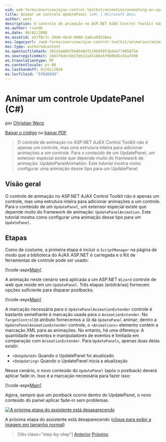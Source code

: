 ```yaml
---
uid: web-forms/overview/ajax-control-toolkit/animation/animating-an-updatepanel-control-cs
title: Animar um controle UpdatePanel (c#) | Microsoft Docs
author: wenz
description: O controle de animação no ASP.NET AJAX Control Toolkit não é apenas um controle, mas uma estrutura inteira para adicionar animações a um controle. Para o conteúdo de um...
ms.author: riande
ms.date: 06/02/2008
ms.assetid: e57f8c7c-3940-4bc0-9468-3a0ca69158ea
msc.legacyurl: /web-forms/overview/ajax-control-toolkit/animation/animating-an-updatepanel-control-cs
msc.type: authoredcontent
ms.openlocfilehash: 3021da80635b8648d3119b939f2bdee77d858754
ms.sourcegitcommit: 24b1f6decbb17bb22a45166e5fdb0845c65af498
ms.translationtype: MT
ms.contentlocale: pt-BR
ms.lasthandoff: 03/01/2019
ms.locfileid: "57026543"
---
```

<a name="animating-an-updatepanel-control-c"></a>Animar um controle UpdatePanel (C#)
====================
por [Christian Wenz](https://github.com/wenz)

[Baixar o código](http://download.microsoft.com/download/9/3/f/93f8daea-bebd-4821-833b-95205389c7d0/UpdatePanelAnimation1.cs.zip) ou [baixar PDF](http://download.microsoft.com/download/b/6/a/b6ae89ee-df69-4c87-9bfb-ad1eb2b23373/updatepanelanimation1CS.pdf)

> O controle de animação no ASP.NET AJAX Control Toolkit não é apenas um controle, mas uma estrutura inteira para adicionar animações a um controle. Para o conteúdo de um UpdatePanel, um extensor especial existe que depende muito do framework de animação: UpdatePanelAnimation. Este tutorial mostra como configurar uma animação desse tipo para um UpdatePanel.


## <a name="overview"></a>Visão geral

O controle de animação no ASP.NET AJAX Control Toolkit não é apenas um controle, mas uma estrutura inteira para adicionar animações a um controle. Para o conteúdo de um `UpdatePanel`, um extensor especial existe que depende muito do framework de animação: `UpdatePanelAnimation`. Este tutorial mostra como configurar uma animação desse tipo para um `UpdatePanel`.

## <a name="steps"></a>Etapas

Como de costume, a primeira etapa é incluir o `ScriptManager` na página de modo que a biblioteca do AJAX ASP.NET é carregada e o Kit de ferramentas de controle pode ser usado:

[!code-aspx[Main](animating-an-updatepanel-control-cs/samples/sample1.aspx)]

A animação neste cenário será aplicada a um ASP.NET `Wizard` controle de web que reside em um `UpdatePanel`. Três etapas (arbitrárias) fornecem opções suficiente para disparar postbacks:

[!code-aspx[Main](animating-an-updatepanel-control-cs/samples/sample2.aspx)]

A marcação necessária para o `UpdatePanelAnimationExtender` controle é bastante semelhante à marcação usada para o `AnimationExtender`. No `TargetControlID` atributo fornecemos a `ID` da `UpdatePanel` animar; dentro a `UpdatePanelAnimationExtender` controle, o `<Animations>` elemento contém a marcação XML para as animações. No entanto, há uma diferença: A quantidade de eventos e manipuladores de eventos é limitada em comparação com `AnimationExtender`. Para `UpdatePanels`, apenas duas delas existir:

- `<OnUpdated>` Quando o UpdatePanel foi atualizado
- `<OnUpdating>` Quando o UpdatePanel inicia a atualização

Nesse cenário, o novo conteúdo do `UpdatePanel` (após o postback) deverá aplicar fade-in. Isso é a marcação necessária para fazer isso:

[!code-aspx[Main](animating-an-updatepanel-control-cs/samples/sample3.aspx)]

Agora, sempre que um postback ocorre dentro do UpdatePanel, o novo conteúdo do painel aplicar fade-in sem problemas.


[![A próxima etapa do assistente está desaparecendo](animating-an-updatepanel-control-cs/_static/image2.png)](animating-an-updatepanel-control-cs/_static/image1.png)

A próxima etapa do assistente está desaparecendo ([clique para exibir a imagem em tamanho normal](animating-an-updatepanel-control-cs/_static/image3.png))

> [!div class="step-by-step"]
> [Anterior](changing-an-animation-using-client-side-code-cs.md)
> [Próximo](dynamically-controlling-updatepanel-animations-cs.md)
